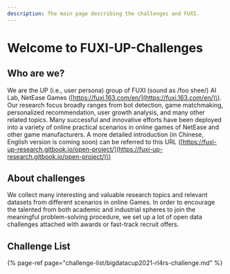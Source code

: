 ```yaml
---
description: The main page describing the challenges and FUXI.
---
```


# Welcome to FUXI-UP-Challenges

## Who are we?

We are the UP \(i.e., user persona\) group of FUXI \(sound as /foo shee/\) AI Lab, NetEase Games \([https://fuxi.163.com/en/](https://fuxi.163.com/en/)\). Our research focus broadly ranges from bot detection, game matchmaking, personalized recommendation, user growth analysis, and many other related topics. Many successful and innovative efforts have been deployed into a variety of online practical scenarios in online games of NetEase and other game manufacturers. A more detailed introduction \(in Chinese, English version is coming soon\) can be referred to this URL \([https://fuxi-up-research.gitbook.io/open-project/](https://fuxi-up-research.gitbook.io/open-project/)\)

## About challenges

We collect many interesting and valuable research topics and relevant datasets from different scenarios in online Games. In order to encourage the talented from both academic and industrial spheres to join the meaningful problem-solving procedure, we set up a lot of open data challenges attached with awards or fast-track recruit offers.

## Challenge List

{% page-ref page="challenge-list/bigdatacup2021-rl4rs-challenge.md" %}

